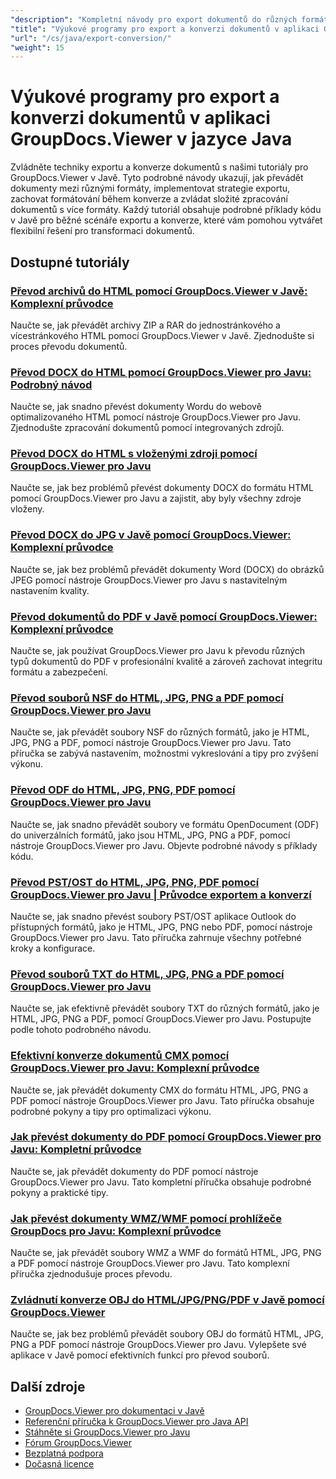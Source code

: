 ```yaml
---
"description": "Kompletní návody pro export dokumentů do různých formátů a implementaci strategií pro převod dokumentů pomocí nástroje GroupDocs.Viewer pro Javu."
"title": "Výukové programy pro export a konverzi dokumentů v aplikaci GroupDocs.Viewer v jazyce Java"
"url": "/cs/java/export-conversion/"
"weight": 15
---
```


# Výukové programy pro export a konverzi dokumentů v aplikaci GroupDocs.Viewer v jazyce Java

Zvládněte techniky exportu a konverze dokumentů s našimi tutoriály pro GroupDocs.Viewer v Javě. Tyto podrobné návody ukazují, jak převádět dokumenty mezi různými formáty, implementovat strategie exportu, zachovat formátování během konverze a zvládat složité zpracování dokumentů s více formáty. Každý tutoriál obsahuje podrobné příklady kódu v Javě pro běžné scénáře exportu a konverze, které vám pomohou vytvářet flexibilní řešení pro transformaci dokumentů.

## Dostupné tutoriály

### [Převod archivů do HTML pomocí GroupDocs.Viewer v Javě: Komplexní průvodce](./groupdocs-viewer-java-convert-archives-html/)
Naučte se, jak převádět archivy ZIP a RAR do jednostránkového a vícestránkového HTML pomocí GroupDocs.Viewer v Javě. Zjednodušte si proces převodu dokumentů.

### [Převod DOCX do HTML pomocí GroupDocs.Viewer pro Javu: Podrobný návod](./convert-docx-to-html-groupdocs-viewer-java/)
Naučte se, jak snadno převést dokumenty Wordu do webově optimalizovaného HTML pomocí nástroje GroupDocs.Viewer pro Javu. Zjednodušte zpracování dokumentů pomocí integrovaných zdrojů.

### [Převod DOCX do HTML s vloženými zdroji pomocí GroupDocs.Viewer pro Javu](./render-docx-html-embedded-resources-groupdocs-java/)
Naučte se, jak bez problémů převést dokumenty DOCX do formátu HTML pomocí GroupDocs.Viewer pro Javu a zajistit, aby byly všechny zdroje vloženy.

### [Převod DOCX do JPG v Javě pomocí GroupDocs.Viewer: Komplexní průvodce](./convert-docx-jpg-groupdocs-viewer-java/)
Naučte se, jak bez problémů převádět dokumenty Word (DOCX) do obrázků JPEG pomocí nástroje GroupDocs.Viewer pro Javu s nastavitelným nastavením kvality.

### [Převod dokumentů do PDF v Javě pomocí GroupDocs.Viewer: Komplexní průvodce](./convert-documents-pdf-java-groupdocs-viewer/)
Naučte se, jak používat GroupDocs.Viewer pro Javu k převodu různých typů dokumentů do PDF v profesionální kvalitě a zároveň zachovat integritu formátu a zabezpečení.

### [Převod souborů NSF do HTML, JPG, PNG a PDF pomocí GroupDocs.Viewer pro Javu](./convert-nsf-files-groupdocs-viewer-java/)
Naučte se, jak převádět soubory NSF do různých formátů, jako je HTML, JPG, PNG a PDF, pomocí nástroje GroupDocs.Viewer pro Javu. Tato příručka se zabývá nastavením, možnostmi vykreslování a tipy pro zvýšení výkonu.

### [Převod ODF do HTML, JPG, PNG, PDF pomocí GroupDocs.Viewer pro Javu](./convert-odf-documents-groupdocs-viewer-java/)
Naučte se, jak snadno převádět soubory ve formátu OpenDocument (ODF) do univerzálních formátů, jako jsou HTML, JPG, PNG a PDF, pomocí nástroje GroupDocs.Viewer pro Javu. Objevte podrobné návody s příklady kódu.

### [Převod PST/OST do HTML, JPG, PNG, PDF pomocí GroupDocs.Viewer pro Javu | Průvodce exportem a konverzí](./convert-pst-ost-groupdocs-viewer-java/)
Naučte se, jak snadno převést soubory PST/OST aplikace Outlook do přístupných formátů, jako je HTML, JPG, PNG nebo PDF, pomocí nástroje GroupDocs.Viewer pro Javu. Tato příručka zahrnuje všechny potřebné kroky a konfigurace.

### [Převod souborů TXT do HTML, JPG, PNG a PDF pomocí GroupDocs.Viewer pro Javu](./groupdocs-viewer-java-txt-conversion-guide/)
Naučte se, jak efektivně převádět soubory TXT do různých formátů, jako je HTML, JPG, PNG a PDF, pomocí GroupDocs.Viewer pro Javu. Postupujte podle tohoto podrobného návodu.

### [Efektivní konverze dokumentů CMX pomocí GroupDocs.Viewer pro Javu: Komplexní průvodce](./mastering-cmx-document-conversion-groupdocs-viewer-java/)
Naučte se, jak převádět dokumenty CMX do formátu HTML, JPG, PNG a PDF pomocí nástroje GroupDocs.Viewer pro Javu. Tato příručka obsahuje podrobné pokyny a tipy pro optimalizaci výkonu.

### [Jak převést dokumenty do PDF pomocí GroupDocs.Viewer pro Javu: Kompletní průvodce](./convert-documents-pdf-groupdocs-viewer-java/)
Naučte se, jak převádět dokumenty do PDF pomocí nástroje GroupDocs.Viewer pro Javu. Tato kompletní příručka obsahuje podrobné pokyny a praktické tipy.

### [Jak převést dokumenty WMZ/WMF pomocí prohlížeče GroupDocs pro Javu: Komplexní průvodce](./convert-wmz-wmf-groupdocs-viewer-java/)
Naučte se, jak převádět soubory WMZ a WMF do formátů HTML, JPG, PNG a PDF pomocí nástroje GroupDocs.Viewer pro Javu. Tato komplexní příručka zjednodušuje proces převodu.

### [Zvládnutí konverze OBJ do HTML/JPG/PNG/PDF v Javě pomocí GroupDocs.Viewer](./master-obj-conversion-java-html-jpg-png-pdf/)
Naučte se, jak bez problémů převádět soubory OBJ do formátů HTML, JPG, PNG a PDF pomocí nástroje GroupDocs.Viewer pro Javu. Vylepšete své aplikace v Javě pomocí efektivních funkcí pro převod souborů.

## Další zdroje

- [GroupDocs.Viewer pro dokumentaci v Javě](https://docs.groupdocs.com/viewer/java/)
- [Referenční příručka k GroupDocs.Viewer pro Java API](https://reference.groupdocs.com/viewer/java/)
- [Stáhněte si GroupDocs.Viewer pro Javu](https://releases.groupdocs.com/viewer/java/)
- [Fórum GroupDocs.Viewer](https://forum.groupdocs.com/c/viewer/9)
- [Bezplatná podpora](https://forum.groupdocs.com/)
- [Dočasná licence](https://purchase.groupdocs.com/temporary-license/)
